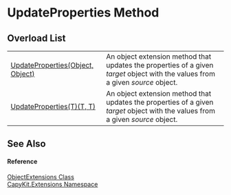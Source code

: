 # UpdateProperties Method


## Overload List
<table>
<tr>
<td><a href="M_CapyKit_Extensions_ObjectExtensions_UpdateProperties.md">UpdateProperties(Object, Object)</a></td>
<td>An object extension method that updates the properties of a given <em>target</em> object with the values from a given <em>source</em> object.</td></tr>
<tr>
<td><a href="M_CapyKit_Extensions_ObjectExtensions_UpdateProperties__1.md">UpdateProperties(T)(T, T)</a></td>
<td>An object extension method that updates the properties of a given <em>target</em> object with the values from a given <em>source</em> object.</td></tr>
</table>

## See Also


#### Reference
<a href="T_CapyKit_Extensions_ObjectExtensions.md">ObjectExtensions Class</a>  
<a href="N_CapyKit_Extensions.md">CapyKit.Extensions Namespace</a>  
